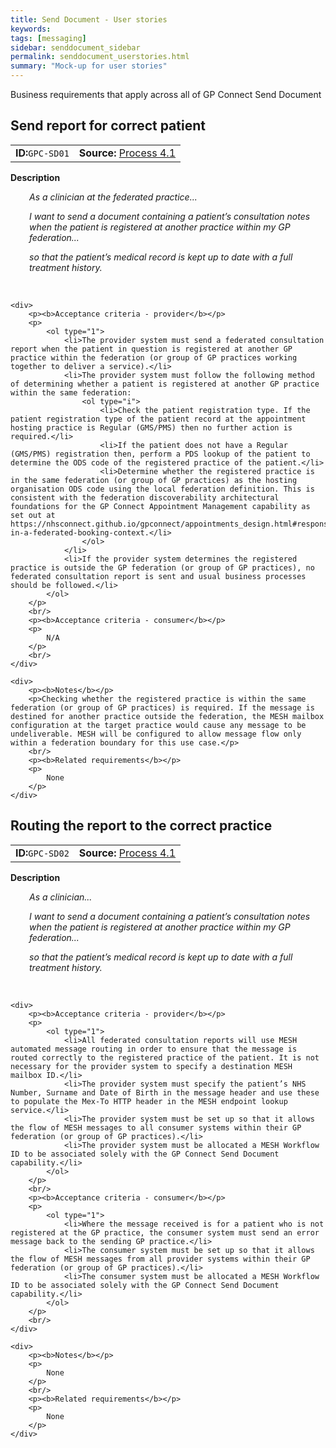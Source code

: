 ```yaml
---
title: Send Document - User stories
keywords: 
tags: [messaging]
sidebar: senddocument_sidebar
permalink: senddocument_userstories.html
summary: "Mock-up for user stories"
---
```


Business requirements that apply across all of GP Connect Send Document


## Send report for correct patient ##

<div>
	<table class='resource-attributes'>
	  <tr>
		<td><b>ID:</b><code>GPC-SD01</code></td>
		<td><b>Source:</b> <a href="sendmessage_process.html" target="_blank">Process 4.1</a></td>
	  </tr>
	</table>


<div class="bs-callout bs-callout-primary">
	<div>	
		<p><b>Description</b></p>
		<p style="margin-left: 30px"><i>As a clinician at the federated practice...</i></p>
		<p style="margin-left: 30px"><i>I want to send a document containing a patient’s consultation notes when the patient is registered at another practice within my GP federation...</i></p>
		<p style="margin-left: 30px"><i>so that the patient’s medical record is kept up to date with a full treatment history.</i></p>
		<br/>
	</div>

	<div>	
		<p><b>Acceptance criteria - provider</b></p>
		<p>
			<ol type="1">
				<li>The provider system must send a federated consultation report when the patient in question is registered at another GP practice within the federation (or group of GP practices working together to deliver a service).</li>
				<li>The provider system must follow the following method of determining whether a patient is registered at another GP practice within the same federation:
					<ol type="i">
						<li>Check the patient registration type. If the patient registration type of the patient record at the appointment hosting practice is Regular (GMS/PMS) then no further action is required.</li>
						<li>If the patient does not have a Regular (GMS/PMS) registration then, perform a PDS lookup of the patient to determine the ODS code of the registered practice of the patient.</li>
						<li>Determine whether the registered practice is in the same federation (or group of GP practices) as the hosting organisation ODS code using the local federation definition. This is consistent with the federation discoverability architectural foundations for the GP Connect Appointment Management capability as set out at https://nhsconnect.github.io/gpconnect/appointments_design.html#responsibilities-in-a-federated-booking-context.</li>
					</ol>
				</li>
				<li>If the provider system determines the registered practice is outside the GP federation (or group of GP practices), no federated consultation report is sent and usual business processes should be followed.</li>
			</ol>
		</p>
		<br/>
		<p><b>Acceptance criteria - consumer</b></p>
		<p>
			N/A
		</p>
		<br/>
	</div>

	<div>	
		<p><b>Notes</b></p>
		<p>Checking whether the registered practice is within the same federation (or group of GP practices) is required. If the message is destined for another practice outside the federation, the MESH mailbox configuration at the target practice would cause any message to be undeliverable. MESH will be configured to allow message flow only within a federation boundary for this use case.</p>
		<br/>
		<p><b>Related requirements</b></p>
		<p>
			None
		</p>
	</div>	

</div>
</div>




## Routing the report to the correct practice ##

<div>
<table class='resource-attributes'>
	  <tr>
		<td><b>ID:</b><code>GPC-SD02</code></td>
		<td><b>Source:</b> <a href="sendmessage_process.html" target="_blank">Process 4.1</a></td>
	  </tr>
</table>

<div class="bs-callout bs-callout-primary">
	<div>	
		<p><b>Description</b></p>
		<p style="margin-left: 30px"><i>As a clinician...</i></p>
		<p style="margin-left: 30px"><i>I want to send a document containing a patient’s consultation notes  when the patient is registered at another practice within my GP federation...</i></p>
		<p style="margin-left: 30px"><i>so that the patient’s medical record is kept up to date with a full treatment history.</i></p>
		<br/>
	</div>

	<div>	
		<p><b>Acceptance criteria - provider</b></p>
		<p>
			<ol type="1">
				<li>All federated consultation reports will use MESH automated message routing in order to ensure that the message is routed correctly to the registered practice of the patient. It is not necessary for the provider system to specify a destination MESH mailbox ID.</li>
				<li>The provider system must specify the patient’s NHS Number, Surname and Date of Birth in the message header and use these to populate the Mex-To HTTP header in the MESH endpoint lookup service.</li>
				<li>The provider system must be set up so that it allows the flow of MESH messages to all consumer systems within their GP federation (or group of GP practices).</li>
				<li>The provider system must be allocated a MESH Workflow ID to be associated solely with the GP Connect Send Document capability.</li>
			</ol>
		</p>
		<br/>
		<p><b>Acceptance criteria - consumer</b></p>
		<p>
			<ol type="1">
				<li>Where the message received is for a patient who is not registered at the GP practice, the consumer system must send an error message back to the sending GP practice.</li>
				<li>The consumer system must be set up so that it allows the flow of MESH messages from all provider systems within their GP federation (or group of GP practices).</li>
				<li>The consumer system must be allocated a MESH Workflow ID to be associated solely with the GP Connect Send Document capability.</li>
			</ol>
		</p>
		<br/>
	</div>

	<div>	
		<p><b>Notes</b></p>
		<p>
			None
		</p>
		<br/>
		<p><b>Related requirements</b></p>
		<p>
			None
		</p>
	</div>	

</div>
</div>



